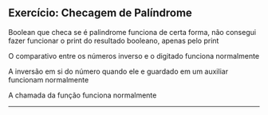 Exercício: Checagem de Palíndrome
--------------------------------------------------------
Boolean que checa se é palindrome funciona de certa forma, não consegui fazer funcionar o print do resultado booleano, apenas pelo print

O comparativo entre os números inverso e o digitado funciona normalmente

A inversão em si do número quando ele e guardado em um auxiliar funcionam normalmente

A chamada da função funciona normalmente

----------------------------------------------------------------------------------------------------------------------------------------
